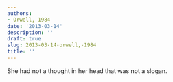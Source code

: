 ```yaml
---
authors:
- Orwell, 1984
date: '2013-03-14'
description: ''
draft: true
slug: 2013-03-14-orwell,-1984
title: ''
---
```

She had not a thought in her head that was not a slogan.




